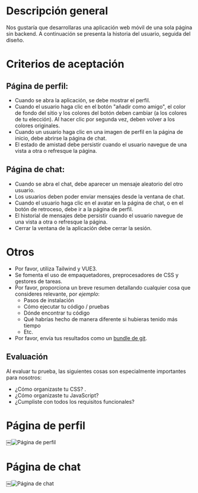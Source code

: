 # Descripción general

Nos gustaría que desarrollaras una aplicación web móvil de una sola página sin backend. A continuación se presenta la historia del usuario, seguida del diseño.

# Criterios de aceptación

## Página de perfil:

- Cuando se abra la aplicación, se debe mostrar el perfil.
- Cuando el usuario haga clic en el botón "añadir como amigo", el color de fondo del sitio y los colores del botón deben cambiar (a los colores de tu elección). Al hacer clic por segunda vez, deben volver a los colores originales.
- Cuando un usuario haga clic en una imagen de perfil en la página de inicio, debe abrirse la página de chat.
- El estado de amistad debe persistir cuando el usuario navegue de una vista a otra o refresque la página.

## Página de chat:

- Cuando se abra el chat, debe aparecer un mensaje aleatorio del otro usuario.
- Los usuarios deben poder enviar mensajes desde la ventana de chat.
- Cuando el usuario haga clic en el avatar en la página de chat, o en el botón de retroceso, debe ir a la página de perfil.
- El historial de mensajes debe persistir cuando el usuario navegue de una vista a otra o refresque la página.
- Cerrar la ventana de la aplicación debe cerrar la sesión.

# Otros

- Por favor, utiliza Tailwind y VUE3.
- Se fomenta el uso de empaquetadores, preprocesadores de CSS y gestores de tareas.
- Por favor, proporciona un breve resumen detallando cualquier cosa que consideres relevante, por _ejemplo_:
  - Pasos de instalación
  - Cómo ejecutar tu código / pruebas
  - Dónde encontrar tu código
  - Qué habrías hecho de manera diferente si hubieras tenido más tiempo
  - Etc.
- Por favor, envía tus resultados como un [bundle de git](https://git-scm.com/docs/git-bundle).

## Evaluación

Al evaluar tu prueba, las siguientes cosas son especialmente importantes para nosotros:

- ¿Cómo organizaste tu CSS? .
- ¿Cómo organizaste tu JavaScript?
- ¿Cumpliste con todos los requisitos funcionales?

# Página de perfil

￼![Página de perfil](./img/profile-page.png)

# Página de chat

￼![Página de chat](./img/chat-page.png)
